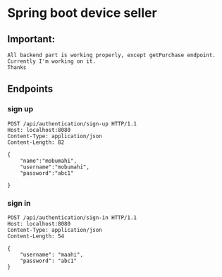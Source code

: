 # Spring boot device seller
## Important: 
```
All backend part is working properly, except getPurchase endpoint. 
Currently I'm working on it. 
Thanks
```
## Endpoints

### sign up

````
POST /api/authentication/sign-up HTTP/1.1
Host: localhost:8080
Content-Type: application/json
Content-Length: 82

{
    "name":"mobumahi",
    "username":"mobumahi",
    "password":"abc1" 

}
````


### sign in

````
POST /api/authentication/sign-in HTTP/1.1
Host: localhost:8080
Content-Type: application/json
Content-Length: 54

{
    "username": "maahi",
    "password": "abc1"
}
````